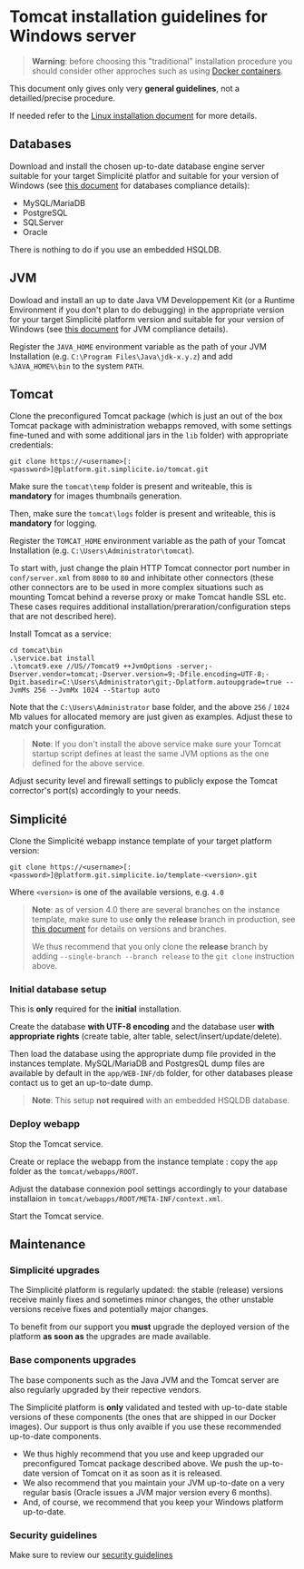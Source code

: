 Tomcat installation guidelines for Windows server
=================================================

> **Warning**: before choosing this "traditional" installation procedure you should consider other approches such as using [Docker containers](/resource/docs/operation/docker).

This document only gives only very **general guidelines**, not a detailled/precise procedure.

If needed refer to the [Linux installation document](/resource/docs/misc/tomcat-installation) for more details.

Databases
---------

Download and install the chosen up-to-date database engine server suitable for your target Simplicité platfor and suitable for your version of Windows
(see [this document](/resource/docs/compliance#databases) for databases compliance details):

- MySQL/MariaDB
- PostgreSQL
- SQLServer
- Oracle

There is nothing to do if you use an embedded HSQLDB.

JVM
---

Dowload and install an up to date Java VM Developpement Kit (or a Runtime Environment if you don't plan to do debugging) in the appropriate version
for your target Simplicité platform version and suitable for your version of Windows (see [this document](/resource/docs/compliance#jvm) for JVM compliance details).

Register the `JAVA_HOME` environment variable as the path of your JVM Installation (e.g. `C:\Program Files\Java\jdk-x.y.z`) and add `%JAVA_HOME%\bin` to the system `PATH`.

Tomcat
------

Clone the preconfigured Tomcat package (which is just an out of the box Tomcat package with administration webapps removed, with some settings fine-tuned and with some additional jars in the `lib` folder) with appropriate credentials:

	git clone https://<username>[:<password>]@platform.git.simplicite.io/tomcat.git

Make sure the `tomcat\temp` folder is present and writeable, this is **mandatory** for images thumbnails generation.

Then, make sure the `tomcat\logs` folder is present and writeable, this is **mandatory** for logging.

Register the `TOMCAT_HOME` environment variable as the path of your Tomcat Installation (e.g. `C:\Users\Administrator\tomcat`).

To start with, just change the plain HTTP Tomcat connector port number in `conf/server.xml` from `8080` to `80` and inhibitate other connectors
(these other connectors are to be used in more complex situations such as mounting Tomcat behind a reverse proxy or make Tomcat handle SSL etc.
These cases requires additional installation/preraration/configuration steps that are not described here).

Install Tomcat as a service:

	cd tomcat\bin
	.\service.bat install
	.\tomcat9.exe //US//Tomcat9 ++JvmOptions -server;-Dserver.vendor=tomcat;-Dserver.version=9;-Dfile.encoding=UTF-8;-Dgit.basedir=C:\Users\Administrator\git;-Dplatform.autoupgrade=true --JvmMs 256 --JvmMx 1024 --Startup auto

Note that the `C:\Users\Administrator` base folder, and the above `256` / `1024` Mb values for allocated memory are just given as examples.
Adjust these to match your configuration.

> **Note**: If you don't install the above service make sure your Tomcat startup script defines at least the same JVM options as the one defined for the above service.

Adjust security level and firewall settings to publicly expose the Tomcat corrector's port(s) accordingly to your needs.

Simplicité
----------

Clone the Simplicité webapp instance template of your target platform version:

	git clone https://<username>[:<password>]@platform.git.simplicite.io/template-<version>.git

Where `<version>` is one of the available versions, e.g. `4.0`

> **Note**: as of version 4.0 there are several branches on the instance template,
> make sure to use **only** the **release** branch in production, see [this document](/resource/docs/versions) for details on versions and branches.
>
> We thus recommend that you only clone the **release** branch by adding `--single-branch --branch release` to the `git clone` instruction above.

### Initial database setup

This is **only** required for the **initial** installation.

Create the database **with UTF-8 encoding** and the database user **with appropriate rights** (create table, alter table, select/insert/update/delete).

Then load the database using the appropriate dump file provided in the instances template.
MySQL/MariaDB and PostgresQL dump files are available by default in the `app/WEB-INF/db` folder, for other databases please contact us to get an up-to-date dump.

> **Note**: This setup **not required** with an embedded HSQLDB database.

### Deploy webapp

Stop the Tomcat service.

Create or replace the webapp from the instance template : copy the `app` folder as the `tomcat/webapps/ROOT`.

Adjust the database connexion pool settings accordingly to your database installaion in `tomcat/webapps/ROOT/META-INF/context.xml`.

Start the Tomcat service.

Maintenance
-----------

### Simplicité upgrades

The Simplicité platform is regularly updated: the stable (release) versions receive mainly fixes and sometimes minor changes,
the other unstable versions receive fixes and potentially major changes.

To benefit from our support you **must** upgrade the deployed version of the platform **as soon as** the upgrades are made available.

### Base components upgrades

The base components such as the Java JVM and the Tomcat server are also regularly upgraded by their repective vendors.

The Simplicité platform is **only** validated and tested with up-to-date stable versions of these components (the ones that are shipped in our Docker images).
Our support is thus only avaible if you use these recommended up-to-date components.

- We thus highly recommend that you use and keep upgraded our preconfigured Tomcat package described above. We push the up-to-date version of Tomcat on it as soon as it is released.
- We also recommend that you maintain your JVM up-to-date on a very regular basis (Oracle issues a JVM major version every 6 months).
- And, of course, we recommend that you keep your Windows platform up-to-date.

### Security guidelines

Make sure to review our [security guidelines](/resource/docs/security)
